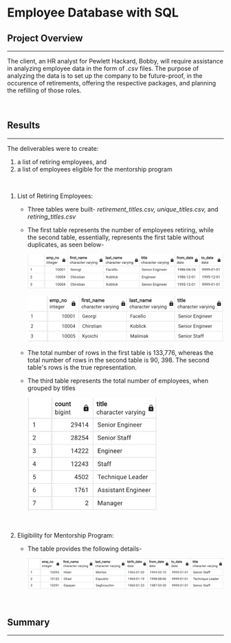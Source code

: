 # Employee Database with SQL

## Project Overview
---

The client, an HR analyst for Pewlett Hackard, Bobby, will require assistance in analyzing employee data in the form of *.csv* files. The purpose of analyzing the data is to set up the company to be future-proof, in the occurence of retirements, offering the respective packages, and planning the refilling of those roles.

<br>

## Results
---

The deliverables were to create:

1. a list of retiring employees, and
2. a list of employees eligible for the mentorship program

<br>

1. List of Retiring Employees:

    * Three tables were built- *retirement_titles.csv, unique_titles.csv,* and *retiring_titles.csv*
    * The first table represents the number of employees retiring, while the second table, essentially, represents the first table without duplicates, as seen below-

        <p float="left">
            <img src="Resources/retirement_titles.png" width="500" />
        </p> 
        <p float="left">
            <img src="Resources/unique_titles.png" width="500" />
        </p>

    * The total number of rows in the first table is 133,776, whereas the total number of rows in the second table is 90, 398. The second table's rows is the true representation.

    * The third table represents the total number of employees, when grouped by titles

        <p float="left">
            <img src="Resources/retiring_titles.png" width="300" />
        </p>

<br>

2. Eligibility for Mentorship Program:

    * The table provides the following details-

        <p float="left">
            <img src="Resources/mentor_eligibility.png" width="500" />
        </p>

<br>

## Summary
---

